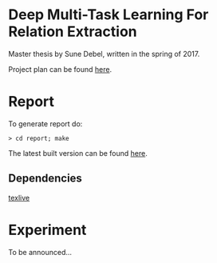 # Deep Multi-Task Learning For Relation Extraction

Master thesis by Sune Debel, written in the spring of 2017.

Project plan can be found [here](https://app.teamweek.com/#p/dwtqvjq2igcforiqfiex).

# Report
To generate report do:

    > cd report; make
    
The latest built version can be found [here](https://github.com/suned/thesis/raw/master/report/sune_debel_master_thesis.pdf).
## Dependencies
[texlive](https://www.tug.org/texlive/)

# Experiment

To be announced...
